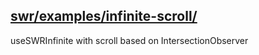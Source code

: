 ## [swr/examples/infinite-scroll/](https://github.com/vercel/swr/tree/main/examples/infinite-scroll)

useSWRInfinite with scroll based on IntersectionObserver
